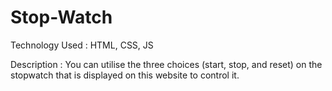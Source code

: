 # Stop-Watch


Technology Used : 
          HTML, CSS, JS

Description : 
      You can utilise the three choices (start, stop, and reset) on the stopwatch that is displayed on this website to control it.
